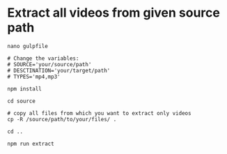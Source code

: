 # Extract all videos from given source path

    nano gulpfile

    # Change the variables: 
    # SOURCE='your/source/path'
    # DESCTINATION='your/target/path' 
    # TYPES='mp4,mp3'

    npm install

    cd source
    
    # copy all files from which you want to extract only videos
    cp -R /source/path/to/your/files/ . 
    
    cd ..
    
    npm run extract
